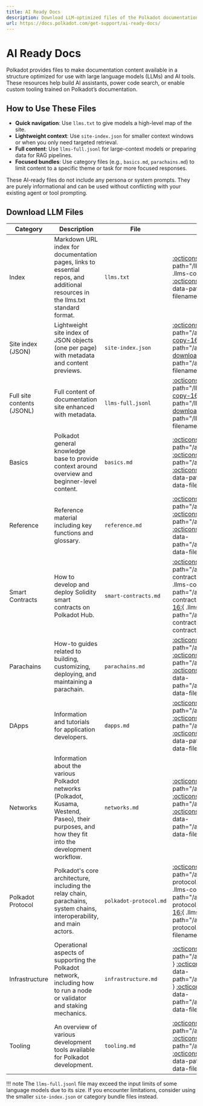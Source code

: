 ```yaml
---
title: AI Ready Docs
description: Download LLM-optimized files of the Polkadot documentation, including full content and category-specific resources for AI agents.
url: https://docs.polkadot.com/get-support/ai-ready-docs/
---
```


# AI Ready Docs

Polkadot provides files to make documentation content available in a structure optimized for use with large language models (LLMs) and AI tools. These resources help build AI assistants, power code search, or enable custom tooling trained on Polkadot’s documentation.

## How to Use These Files

- **Quick navigation**: Use `llms.txt` to give models a high-level map of the site.
- **Lightweight context**: Use `site-index.json` for smaller context windows or when you only need targeted retrieval.
- **Full content**: Use `llms-full.jsonl` for large-context models or preparing data for RAG pipelines.
- **Focused bundles**: Use category files (e.g., `basics.md`, `parachains.md`) to limit content to a specific theme or task for more focused responses.

These AI-ready files do not include any persona or system prompts. They are purely informational and can be used without conflicting with your existing agent or tool prompting. 

## Download LLM Files

| Category                   | Description                                                                                                                                         | File                                                                         | Actions                                                                                                                                                                                                          |
|----------------------------|-----------------------------------------------------------------------------------------------------------------------------------------------------|------------------------------------------------------------------------------|------------------------------------------------------------------------------------------------------------------------------------------------------------------------------------------------------------------|
| Index                      | Markdown URL index for documentation pages, links to essential repos, and additional resources in the llms.txt standard format.                     | <code style="white-space: nowrap;">llms.txt</code>                           |[:octicons-eye-16:](){ .llms-view data-path="/llms.txt" } [:octicons-copy-16:](){ .llms-copy data-path="/llms.txt" } [:octicons-download-16:](){ .llms-dl data-path="/llms.txt" data-filename="llms.txt" }                                                                 |
| Site index (JSON)          | Lightweight site index of JSON objects (one per page) with metadata and content previews.                                                           | <code style="white-space: nowrap;">site-index.json</code>                 | [:octicons-eye-16:](){ .llms-view data-path="/ai/site-index.json" } [:octicons-copy-16:](){ .llms-copy data-path="/ai/site-index.json" } [:octicons-download-16:](){ .llms-dl data-path="/ai/site-index.json" data-filename="site-index.json" }                                      |
| Full site contents (JSONL) | Full content of documentation site enhanced with metadata.                                                                                          | <code style="white-space: nowrap;">llms-full.jsonl</code>                    |[:octicons-eye-16:](){ .llms-view data-path="/llms-full.jsonl" }  [:octicons-copy-16:](){ .llms-copy data-path="/llms-full.jsonl" } [:octicons-download-16:](){ .llms-dl data-path="/llms-full.jsonl" data-filename="llms-full.jsonl" }                                            |
| Basics                     | Polkadot general knowledge base to provide context around overview and beginner-level content.                                                      | <code style="white-space: nowrap;">basics.md</code>            |[:octicons-eye-16:](){ .llms-view data-path="/ai/categories/basics.md" } [:octicons-copy-16:](){ .llms-copy data-path="/ai/categories/basics.md" } [:octicons-download-16:](){ .llms-dl data-path="/ai/categories/basics.md" data-filename="basics.md" }                                  |
| Reference                  | Reference material including key functions and glossary.                                                                                            | <code style="white-space: nowrap;">reference.md</code>         | [:octicons-eye-16:](){ .llms-view data-path="/ai/categories/reference.md" } [:octicons-copy-16:](){ .llms-copy data-path="/ai/categories/reference.md" } [:octicons-download-16:](){ .llms-dl data-path="/ai/categories/reference.md" data-filename="reference.md" }                         |
| Smart Contracts            | How to develop and deploy Solidity smart contracts on Polkadot Hub.                                                                                 | <code style="white-space: nowrap;">smart-contracts.md</code>   | [:octicons-eye-16:](){ .llms-view data-path="/ai/categories/smart-contracts.md" } [:octicons-copy-16:](){ .llms-copy data-path="/ai/categories/smart-contracts.md" } [:octicons-download-16:](){ .llms-dl data-path="/ai/categories/smart-contracts.md" data-filename="smart-contracts.md" }       |
| Parachains                 | How-to guides related to building, customizing, deploying, and maintaining a parachain.                                                             | <code style="white-space: nowrap;">parachains.md</code>        | [:octicons-eye-16:](){ .llms-view data-path="/ai/categories/parachains.md" } [:octicons-copy-16:](){ .llms-copy data-path="/ai/categories/parachains.md" } [:octicons-download-16:](){ .llms-dl data-path="/ai/categories/parachains.md" data-filename="parachains.md" }                      |
| DApps                      | Information and tutorials for application developers.                                                                                               | <code style="white-space: nowrap;">dapps.md</code>             | [:octicons-eye-16:](){ .llms-view data-path="/ai/categories/dapps.md" } [:octicons-copy-16:](){ .llms-copy data-path="/ai/categories/dapps.md" } [:octicons-download-16:](){ .llms-dl data-path="/ai/categories/dapps.md" data-filename="dapps.md" }                                     |
| Networks                   | Information about the various Polkadot networks (Polkadot, Kusama, Westend, Paseo), their purposes, and how they fit into the development workflow. | <code style="white-space: nowrap;">networks.md</code>          | [:octicons-eye-16:](){ .llms-view data-path="/ai/categories/networks.md" } [:octicons-copy-16:](){ .llms-copy data-path="/ai/categories/networks.md" } [:octicons-download-16:](){ .llms-dl data-path="/ai/categories/networks.md" data-filename="networks.md" }                            |
| Polkadot Protocol          | Polkadot's core architecture, including the relay chain, parachains, system chains, interoperability, and main actors.                              | <code style="white-space: nowrap;">polkadot-protocol.md</code> |[:octicons-eye-16:](){ .llms-view data-path="/ai/categories/polkadot-protocol.md" } [:octicons-copy-16:](){ .llms-copy data-path="/ai/categories/polkadot-protocol.md" } [:octicons-download-16:](){ .llms-dl data-path="/ai/categories/polkadot-protocol.md" data-filename="polkadot-protocol.md" } |
| Infrastructure             | Operational aspects of supporting the Polkadot network, including how to run a node or validator and staking mechanics.                             | <code style="white-space: nowrap;">infrastructure.md</code>    | [:octicons-eye-16:](){ .llms-view data-path="/ai/categories/infrastructure.md" } [:octicons-copy-16:](){ .llms-copy data-path="/ai/categories/infrastructure.md" } [:octicons-download-16:](){ .llms-dl data-path="/ai/categories/infrastructure.md" data-filename="infrastructure.md" }          |
| Tooling                    | An overview of various development tools available for Polkadot development.                                                                        | <code style="white-space: nowrap;">tooling.md</code>           |[:octicons-eye-16:](){ .llms-view data-path="/ai/categories/tooling.md" } [:octicons-copy-16:](){ .llms-copy data-path="/ai/categories/tooling.md" } [:octicons-download-16:](){ .llms-dl data-path="/ai/categories/tooling.md" data-filename="tooling.md" }                               |

!!! note
    The `llms-full.jsonl` file may exceed the input limits of some language models due to its size. If you encounter limitations, consider using the smaller `site-index.json` or category bundle files instead.
